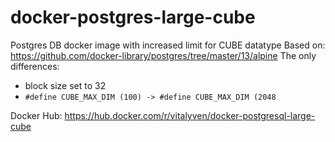 # docker-postgres-large-cube
Postgres DB docker image with increased limit for CUBE datatype
Based on: https://github.com/docker-library/postgres/tree/master/13/alpine
The only differences: 
* block size set to 32
* `#define CUBE_MAX_DIM (100) -> #define CUBE_MAX_DIM (2048`

Docker Hub: https://hub.docker.com/r/vitalyven/docker-postgresql-large-cube